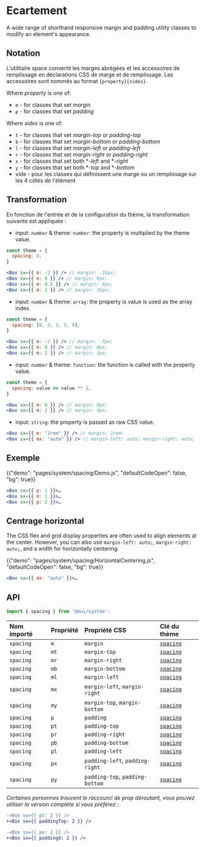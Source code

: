 # Ecartement

<p class="description">A wide range of shorthand responsive margin and padding utility classes to modify an element's appearance.</p>

## Notation

L'utilitaire space convertit les marges abrégées et les accessoires de remplissage en déclarations CSS de marge et de remplissage. Les accessoires sont nommés au format `{property}{sides}`.

Where *property* is one of:

- `m` - for classes that set *margin*
- `p` - for classes that set *padding*

Where *sides* is one of:

- `t` - for classes that set *margin-top* or *padding-top*
- `b` - for classes that set *margin-bottom* or *padding-bottom*
- `l` - for classes that set *margin-left* or *padding-left*
- `r` - for classes that set *margin-right* or *padding-right*
- `x` - for classes that set both **-left* and **-right*
- `y` - for classes that set both **-top* and **-bottom*
- vide - pour les classes qui définissent une marge ou un remplissage sur les 4 côtés de l'élément

## Transformation

En fonction de l'entrée et de la configuration du thème, la transformation suivante est appliquée :

- input: `number` & theme: `number`: the property is multiplied by the theme value.

```jsx
const theme = {
  spacing: 8,
}

<Box sx={{ m: -2 }} /> // margin: -16px;
<Box sx={{ m: 0 }} /> // margin: 0px;
<Box sx={{ m: 0.5 }} /> // margin: 4px;
<Box sx={{ m: 2 }} /> // margin: 16px;
```

- input: `number` & theme: `array`: the property is value is used as the array index.

```jsx
const theme = {
  spacing: [0, 2, 3, 5, 8],
}

<Box sx={{ m: -2 }} /> // margin: -3px;
<Box sx={{ m: 0 }} /> // margin: 0px;
<Box sx={{ m: 2 }} /> // margin: 3px;
```

- input: `number` & theme: `function`: the function is called with the property value.

```jsx
const theme = {
  spacing: value => value ** 2,
}

<Box sx={{ m: 0 }} /> // margin: 0px;
<Box sx={{ m: 2 }} /> // margin: 4px;
```

- input: `string`: the property is passed as raw CSS value.

```jsx
<Box sx={{ m: "2rem" }} /> // margin: 2rem;
<Box sx={{ mx: "auto" }} /> // margin-left: auto; margin-right: auto;
```

## Exemple

{{"demo": "pages/system/spacing/Demo.js", "defaultCodeOpen": false, "bg": true}}

```jsx
<Box sx={{ p: 1 }}>…
<Box sx={{ m: 1 }}>…
<Box sx={{ p: 2 }}>…
```

## Centrage horizontal

The CSS flex and grid display properties are often used to align elements at the center. However, you can also use `margin-left: auto;`, `margin-right: auto;`, and a width for horizontally centering:

{{"demo": "pages/system/spacing/HorizontalCentering.js", "defaultCodeOpen": false, "bg": true}}

```jsx
<Box sx={{ mx: "auto" }}>…
```

## API

```js
import { spacing } from '@mui/system';
```

| Nom importé | Propriété | Propriété CSS                   | Clé du thème                                                     |
|:----------- |:--------- |:------------------------------- |:---------------------------------------------------------------- |
| `spacing`   | `m`       | `margin`                        | [`spacing`](/customization/default-theme/?expand-path=$.spacing) |
| `spacing`   | `mt`      | `margin-top`                    | [`spacing`](/customization/default-theme/?expand-path=$.spacing) |
| `spacing`   | `mr`      | `margin-right`                  | [`spacing`](/customization/default-theme/?expand-path=$.spacing) |
| `spacing`   | `mb`      | `margin-bottom`                 | [`spacing`](/customization/default-theme/?expand-path=$.spacing) |
| `spacing`   | `ml`      | `margin-left`                   | [`spacing`](/customization/default-theme/?expand-path=$.spacing) |
| `spacing`   | `mx`      | `margin-left`, `margin-right`   | [`spacing`](/customization/default-theme/?expand-path=$.spacing) |
| `spacing`   | `my`      | `margin-top`, `margin-bottom`   | [`spacing`](/customization/default-theme/?expand-path=$.spacing) |
| `spacing`   | `p`       | `padding`                       | [`spacing`](/customization/default-theme/?expand-path=$.spacing) |
| `spacing`   | `pt`      | `padding-top`                   | [`spacing`](/customization/default-theme/?expand-path=$.spacing) |
| `spacing`   | `pr`      | `padding-right`                 | [`spacing`](/customization/default-theme/?expand-path=$.spacing) |
| `spacing`   | `pb`      | `padding-bottom`                | [`spacing`](/customization/default-theme/?expand-path=$.spacing) |
| `spacing`   | `pl`      | `padding-left`                  | [`spacing`](/customization/default-theme/?expand-path=$.spacing) |
| `spacing`   | `px`      | `padding-left`, `padding-right` | [`spacing`](/customization/default-theme/?expand-path=$.spacing) |
| `spacing`   | `py`      | `padding-top`, `padding-bottom` | [`spacing`](/customization/default-theme/?expand-path=$.spacing) |

_Certaines personnes trouvent le raccourci de prop déroutant, vous pouvez utiliser la version complète si vous préférez :_

```diff
-<Box sx={{ pt: 2 }} />
+<Box sx={{ paddingTop: 2 }} />
```

```diff
-<Box sx={{ px: 2 }} />
+<Box sx={{ paddingX: 2 }} />
```
